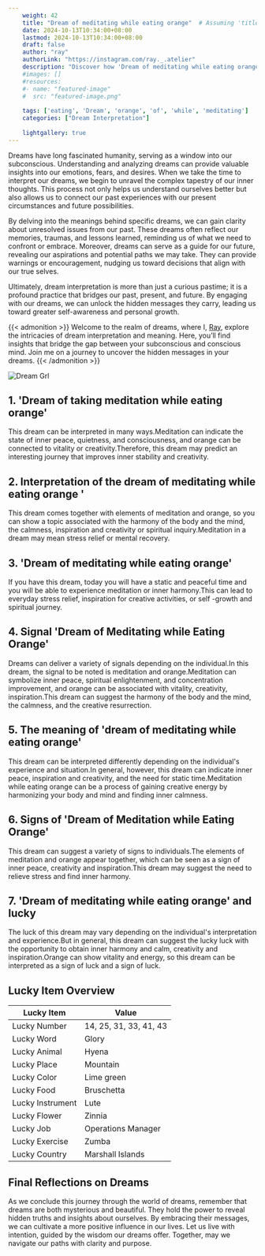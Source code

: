 ```yaml
---
    weight: 42
    title: "Dream of meditating while eating orange"  # Assuming 'title' column exists
    date: 2024-10-13T10:34:00+08:00
    lastmod: 2024-10-13T10:34:00+08:00
    draft: false
    author: "ray"
    authorLink: "https://instagram.com/ray._.atelier"
    description: "Discover how 'Dream of meditating while eating orange' can interpret your future and uncover its significant meanings in your life."
    #images: []
    #resources:
    #- name: "featured-image"
    #  src: "featured-image.png"
    
    tags: ['eating', 'Dream', 'orange', 'of', 'while', 'meditating']
    categories: ["Dream Interpretation"]
    
    lightgallery: true
---
```

    
Dreams have long fascinated humanity, serving as a window into our subconscious. Understanding and analyzing dreams can provide valuable insights into our emotions, fears, and desires. When we take the time to interpret our dreams, we begin to unravel the complex tapestry of our inner thoughts. This process not only helps us understand ourselves better but also allows us to connect our past experiences with our present circumstances and future possibilities.

By delving into the meanings behind specific dreams, we can gain clarity about unresolved issues from our past. These dreams often reflect our memories, traumas, and lessons learned, reminding us of what we need to confront or embrace. Moreover, dreams can serve as a guide for our future, revealing our aspirations and potential paths we may take. They can provide warnings or encouragement, nudging us toward decisions that align with our true selves.

Ultimately, dream interpretation is more than just a curious pastime; it is a profound practice that bridges our past, present, and future. By engaging with our dreams, we can unlock the hidden messages they carry, leading us toward greater self-awareness and personal growth.

{{< admonition >}}
Welcome to the realm of dreams, where I, [Ray](https://instagram.com/ray._.atelier), explore the intricacies of dream interpretation and meaning. Here, you’ll find insights that bridge the gap between your subconscious and conscious mind. Join me on a journey to uncover the hidden messages in your dreams.
{{< /admonition >}}

![Dream Grl](https://cdn.pixabay.com/photo/2017/11/02/03/35/gothic-2910057_1280.jpg "Dream Grl")

## 1. 'Dream of taking meditation while eating orange'
This dream can be interpreted in many ways.Meditation can indicate the state of inner peace, quietness, and consciousness, and orange can be connected to vitality or creativity.Therefore, this dream may predict an interesting journey that improves inner stability and creativity.

## 2. Interpretation of the dream of meditating while eating orange '
This dream comes together with elements of meditation and orange, so you can show a topic associated with the harmony of the body and the mind, the calmness, inspiration and creativity or spiritual inquiry.Meditation in a dream may mean stress relief or mental recovery.

## 3. 'Dream of meditating while eating orange'
If you have this dream, today you will have a static and peaceful time and you will be able to experience meditation or inner harmony.This can lead to everyday stress relief, inspiration for creative activities, or self -growth and spiritual journey.

## 4. Signal 'Dream of Meditating while Eating Orange'
Dreams can deliver a variety of signals depending on the individual.In this dream, the signal to be noted is meditation and orange.Meditation can symbolize inner peace, spiritual enlightenment, and concentration improvement, and orange can be associated with vitality, creativity, inspiration.This dream can suggest the harmony of the body and the mind, the calmness, and the creative resurrection.

## 5. The meaning of 'dream of meditating while eating orange'
This dream can be interpreted differently depending on the individual's experience and situation.In general, however, this dream can indicate inner peace, inspiration and creativity, and the need for static time.Meditation while eating orange can be a process of gaining creative energy by harmonizing your body and mind and finding inner calmness.

## 6. Signs of 'Dream of Meditation while Eating Orange'
This dream can suggest a variety of signs to individuals.The elements of meditation and orange appear together, which can be seen as a sign of inner peace, creativity and inspiration.This dream may suggest the need to relieve stress and find inner harmony.

## 7. 'Dream of meditating while eating orange' and lucky
The luck of this dream may vary depending on the individual's interpretation and experience.But in general, this dream can suggest the lucky luck with the opportunity to obtain inner harmony and calm, creativity and inspiration.Orange can show vitality and energy, so this dream can be interpreted as a sign of luck and a sign of luck.

## Lucky Item Overview
| Lucky Item          | Value              |
|---------------|--------------------|
| Lucky Number        | 14, 25, 31, 33, 41, 43  |
| Lucky Word          | Glory |
| Lucky Animal        | Hyena |
| Lucky Place         | Mountain     |
| Lucky Color         | Lime green     |
| Lucky Food          | Bruschetta      |
| Lucky Instrument    | Lute |
| Lucky Flower        | Zinnia    |
| Lucky Job           | Operations Manager       |
| Lucky Exercise      | Zumba  |
| Lucky Country       | Marshall Islands    |


##  Final Reflections on Dreams

As we conclude this journey through the world of dreams, remember that dreams are both mysterious and beautiful. They hold the power to reveal hidden truths and insights about ourselves. By embracing their messages, we can cultivate a more positive influence in our lives. Let us live with intention, guided by the wisdom our dreams offer. Together, may we navigate our paths with clarity and purpose.
